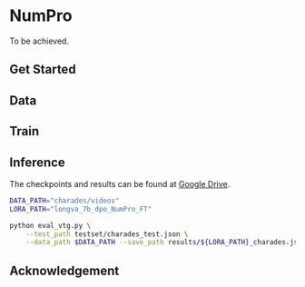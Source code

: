 # NumPro
To be achieved.

## Get Started

## Data

## Train

## Inference
The checkpoints and results can be found at [Google Drive](https://drive.google.com/drive/folders/13NYRDC87Uc4AqaT5FBHA7QkHV5OMl-v8?usp=sharing).
```bash
DATA_PATH="charades/videos"
LORA_PATH="longva_7b_dpo_NumPro_FT"

python eval_vtg.py \
    --test_path testset/charades_test.json \
    --data_path $DATA_PATH --save_path results/${LORA_PATH}_charades.json 
```
## Acknowledgement
